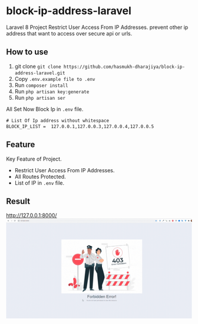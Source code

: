 # block-ip-address-laravel
Laravel 8 Project Restrict User Access From IP Addresses. prevent other ip address that want to access over secure api or urls. 

## How to use

1. git clone `git clone https://github.com/hasmukh-dharajiya/block-ip-address-laravel.git`
2. Copy `.env.example file to .env`
3. Run `composer install`
4. Run `php artisan key:generate`
5. Run `php artisan ser`

All Set Now Block Ip in `.env` file.
```
# List Of Ip address without whitespace
BLOCK_IP_LIST =  127.0.0.1,127.0.0.3,127.0.0.4,127.0.0.5
```
## Feature
Key Feature of Project.

- Restrict User Access From IP Addresses.
- All Routes Protected.
- List of IP in `.env` file.

## Result
http://127.0.0.1:8000/
![result_block_ip img](public/img/blockuser.gif)


